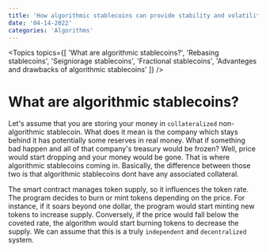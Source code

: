 ```yaml
---
title: 'How algorithmic stablecoins can provide stability and volatility simultaneously ?'
date: '04-14-2022'
categories: 'Algorithms'
---
```



<Topics topics={[
    'What are algorithmic stablecoins?',
    'Rebasing stablecoins',
    'Seigniorage stablecoins',
    'Fractional stablecoins',
    'Advanteges and drawbacks of algorithmic stablecoins'
]} />


# What are algorithmic stablecoins?

Let's assume that you are storing your money in `collateralized` non-algorithmic stablecoin. What does it mean is the company which stays behind it has potentially some reserves in real money. What if something bad happen and all of that company's treasury would be frozen? Well, price would start dropping and your money would be gone. That is where algorithmic stablecoins coming in. Basically, the difference between those two is that algorithmic stablecoins dont have any associated collateral.

The smart contract manages token supply, so it influences the token rate. The program decides to burn or mint tokens depending on the price. For instance, if it soars beyond one dollar, the program would start minting new tokens to increase supply. Conversely, if the price would fall below the coveted rate, the algorithm would start burning tokens to decrease the supply. We can assume that this is a truly `independent` and `decentralized` system.  